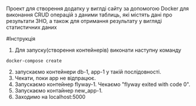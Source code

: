 Проект для створення додатку у виглді сайту за допомогою Docker для виконання CRUD операцій
з даними таблиць, які містять дані про результати ЗНО, а також для отримання результату у вигляді 
статистичних даних

#Інструкція

1) Для запуску(створення контейнерів) виконати наступну команду

```bach
docker-compose create 
```
2) запускаємо контейнери db-1, app-1 у такій послідовності.
3) Чекати, поки app не відпрацює.
4) Запускаємо контейнер flyway-1. Чекаємо "flyway exited with code 0".
5) Запускаємо контайнер new_app-1. 
6) Заходимо на localhost:5000
